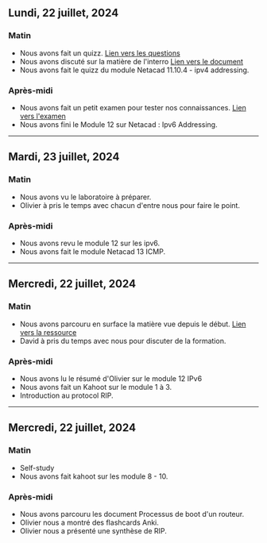 ## Lundi, 22 juillet, 2024

### Matin
- Nous avons fait un quizz. [Lien vers les questions](https://docs.google.com/presentation/d/1-OY-zzxVzVUeNeWf7IPZ0QYVxauGCTRF/edit?usp=sharing&ouid=107882186599568955026&rtpof=true&sd=true)
- Nous avons discuté sur la matière de l'interro [Lien vers le document](https://docs.google.com/document/d/1vfrkWH5XIeEDlgHSeENWgivrUwB8uz31/edit?usp=drive_link&ouid=107882186599568955026&rtpof=true&sd=true)
- Nous avons fait le quizz du module Netacad 11.10.4 - ipv4 addressing.
### Après-midi
- Nous avons fait un petit examen pour tester nos connaissances. [Lien vers l'examen](https://docs.google.com/document/d/1o0VbO5XOMUb3hhI-268oNMyaRev_kUmb/edit?usp=sharing&ouid=107882186599568955026&rtpof=true&sd=true)
- Nous avons fini le Module 12 sur Netacad : Ipv6 Addressing.

---
## Mardi, 23 juillet, 2024
### Matin
- Nous avons vu le laboratoire à préparer.
- Olivier à pris le temps avec chacun d'entre nous pour faire le point.
### Après-midi
- Nous avons revu le module 12 sur les ipv6.
- Nous avons fait le module Netacad 13 ICMP.

---

## Mercredi, 22 juillet, 2024
### Matin
- Nous avons parcouru en surface la matière vue depuis le début. [Lien vers la ressource](https://docs.google.com/document/d/1CiUos4LwHhDxdX6WRR167N_Fv7B_cEi_/edit?usp=sharing&ouid=107882186599568955026&rtpof=true&sd=true) 
- David à pris du temps avec nous pour discuter de la formation.

### Après-midi
- Nous avons lu le résumé d'Olivier sur le module 12 IPv6 []()
- Nous avons fait un Kahoot sur le module 1 à 3.
- Introduction au protocol RIP.

---

## Mercredi, 22 juillet, 2024
### Matin
- Self-study
- Nous avons fait kahoot sur les module 8 - 10.
### Après-midi
- Nous avons parcouru les document Processus de boot d'un routeur.
- Olivier nous a montré des flashcards Anki.
- Olivier nous a présenté une synthèse de RIP.